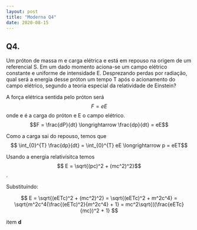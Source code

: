 ```yaml
---
layout: post
title: "Moderna Q4"
date: 2020-08-15
---
```


## Q4.

Um próton de massa m e carga elétrica e está em repouso na origem de um referencial S. Em um dado momento aciona-se um campo elétrico constante e uniforme de intensidade E. Desprezando perdas por radiação, qual será a energia desse próton um tempo T após o acionamento do campo elétrico, segundo a teoria especial da relatividade de Einstein? 

A força elétrica sentida pelo próton será $$F = eE$$ onde e é a carga do próton e E o campo elétrico. $$F = \frac{dP}{dt}  \longrightarrow \frac{dp}{dt} = eE$$

Como a carga sai do repouso, temos que $$ \int_{0}^{T} \frac{dp}{dt} = \int_{0}^{T} eE \longrightarrow p = eET$$

Usando a energia relativísitca temos $$ E = \sqrt{(pc)^2  + (mc^2)^2}$$.

Substituíndo:

$$  E = \sqrt{(eETc)^2  + (mc^2)^2} = \sqrt{(eETc)^2  + m^2c^4} = \sqrt{m^2c^4(\frac{(eETc)^2}{m^2c^4}  + 1} = mc^2\sqrt{((\frac{eETc}{mc})^2  + 1} $$

item **d**
